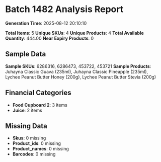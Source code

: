 # Batch 1482 Analysis Report

**Generation Time**: 2025-08-12 20:10:10

**Total Items**: 5
**Unique SKUs**: 4
**Unique Products**: 4
**Total Available Quantity**: 444.00
**Near Expiry Products**: 0

## Sample Data
**Sample SKUs**: 6286316, 6286473, 453722, 453721
**Sample Products**: Juhayna Classic Guava (235ml), Juhayna Classic Pineapple (235ml), Lychee Peanut Butter Honey (200g), Lychee Peanut Butter Stevia (200g)

## Financial Categories
- **Food Cupboard 2**: 3 items
- **Juice**: 2 items

## Missing Data
- **Skus**: 0 missing
- **Product_ids**: 0 missing
- **Product_names**: 0 missing
- **Barcodes**: 0 missing
